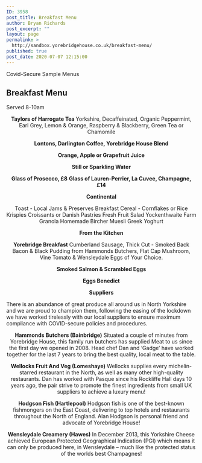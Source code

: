 ```yaml
---
ID: 3958
post_title: Breakfast Menu
author: Bryan Richards
post_excerpt: ""
layout: page
permalink: >
  http://sandbox.yorebridgehouse.co.uk/breakfast-menu/
published: true
post_date: 2020-07-07 12:15:00
---
```

<div class="section-title section-title-followed-by-content">

Covid-Secure Sample Menus
<h2 class="covid-menu-h2">Breakfast Menu</h2>
<p class="covid-menu-p">Served 8-10am</p>

</div>
<div class="row-has-bottom-border"><div class="full-width-content-with-padding"><p style="text-align: center;"><strong>Taylors of Harrogate Tea </strong>
Yorkshire, Decaffeinated, Organic Peppermint, Earl Grey, Lemon &amp; Orange, Raspberry &amp; Blackberry, Green Tea or Chamomile</p>
<p style="text-align: center;"><strong>Lontons, Darlington Coffee, Yorebridge House Blend</strong></p>
<p style="text-align: center;"><strong>Orange, Apple or Grapefruit Juice</strong></p>
<p style="text-align: center;"><strong>Still or Sparkling Water</strong></p>
<p style="text-align: center;"><strong>Glass of Prosecco, £8</strong>
<strong>Glass of Lauren-Perrier, La Cuvee, Champagne, £14</strong></p></div></div>
<div class="row-has-bottom-border"><p style="text-align: center;"><strong>Continental</strong></p>
<p style="text-align: center;">Toast - Local Jams &amp; Preserves
Breakfast Cereal - Cornflakes or Rice Krispies
Croissants or Danish Pastries
Fresh Fruit Salad
Yockenthwaite Farm Granola
Homemade Bircher Muesli
Greek Yoghurt</p>
<p style="text-align: center;"><strong>From the Kitchen</strong></p>
<p style="text-align: center;"><strong>Yorebridge Breakfast</strong>
Cumberland Sausage, Thick Cut - Smoked Back Bacon &amp; Black Pudding from Hammonds Butchers, Flat Cap Mushroom, Vine Tomato &amp; Wensleydale Eggs of Your Choice.</p>
<p style="text-align: center;"><strong>Smoked Salmon &amp; Scrambled Eggs</strong></p>
<p style="text-align: center;"><strong>Eggs Benedict </strong></p></div>
<p style="text-align: center;"><strong>Suppliers</strong></p>
There is an abundance of great produce all around us in North Yorkshire and we are proud to champion them, following the easing of the lockdown we have worked tirelessly with our local suppliers to ensure maximum compliance with COVID-secure policies and procedures.
<p style="text-align: center;"><strong>Hammonds Butchers (Bainbridge)</strong>
Situated a couple of minutes from Yorebridge House, this family run butchers has supplied
Meat to us since the first day we opened in 2008.
Head chef Dan and ‘Gadge’ have worked together for the last 7 years to bring the best quality, local meat to the table.</p>
<p style="text-align: center;"><strong>Wellocks Fruit And Veg (Lomeshaye)</strong>
Wellocks supplies every michelin-starred restaurant in the North, as well as many other high-quality restaurants.
Dan has worked with Pasque since his Rockliffe Hall days 10 years ago, the pair strive to promote the finest ingredients from small UK suppliers to achieve a luxury menu!</p>
<p style="text-align: center;"><strong>Hodgson Fish (Hartlepool)</strong>
Hodgson fish is one of the best-known fishmongers on the East Coast, delivering to top hotels and restaurants throughout the North of England.
Alan Hodgson is personal friend and advocate of Yorebridge House!</p>
<p style="text-align: center;"><strong>Wensleydale Creamery (Hawes)</strong>
In December 2013, this Yorkshire Cheese achieved European Protected Geographical Indication (PGI) which means it can only be produced here, in Wensleydale – much like the protected status of the worlds best Champagnes!</p>